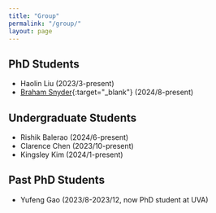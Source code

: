 ```yaml
---
title: "Group"
permalink: "/group/"
layout: page
---
```


## PhD Students
- Haolin Liu (2023/3-present)  
- [Braham Snyder](https://www.braham.io/){:target="_blank"} (2024/8-present)  

## Undergraduate Students  
- Rishik Balerao (2024/6-present)  
- Clarence Chen (2023/10-present)  
- Kingsley Kim (2024/1-present)  


## Past PhD Students  
- Yufeng Gao (2023/8-2023/12, now PhD student at UVA)  
